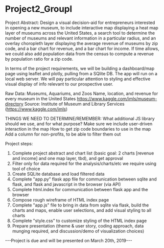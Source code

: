 # Project2_GroupI

Project Abstract: Design a visual decision-aid for entrepreneurs interested in opening a new museum,
to include interactive map displaying a heat map layer of museums across the United States,
a search tool to determine the number of museums and relevant information in a particular radius,
and an overlay choropleth layer displaying the average revenue of museums by zip code, and a bar chart for revenue, 
and a bar chart for income. If time allows, we could also add population data from the census to compute a revenue 
by population ratio for a zip code. 

In terms of the project requirements, we will be building a dashboard/map page using leaflet and 
plotly, pulling from a SQlite DB. The app will run on a local web server. We will pay particular
attention to styling and effective visual display of info relevant to our prospective user. 

Raw Data: Museums, Aquariums, and Zoos
Name, location, and revenue for every museum in the United States
https://www.kaggle.com/imls/museum-directory
Source: Institute of Museum and Library Services (https://www.kaggle.com/imls)

THINGS WE NEED TO DETERMINE/REMEMBER: 
What additional JS library should we use, and for what purpose? 
Make sure we include user-driven interaction in the map
How to get zip code boundaries to use in the map
Add a column for non-profits, to be able to filter them out

Project steps: 

1. Complete project abstract and chart list (basic goal: 2 charts [revenue and income] and one map layer, tbd), and get approval
2. Filter only for data required for the analysis/charts/etc we require using tool of choice
3. Create SQLite database and load filtered data
4. Complete "app.py" flask app file for communication between sqlite and flask, and flask 
and javascript in the browser (via API)
5. Complete html.index for communication between flask app and the browser
6. Compose rough wireframe of HTML index page
7. Complete "app.js" file to bring in data from sqlite via flask, build the charts and
maps, enable user selections, and add visual styling to all charts
8. Complete "style.css" to customize styling of the HTML index page
9. Prepare presentation (theme & user story, coding approach, data munging required, and
discussion/demo of visualization choices)

---Project is due and will be presented on March 20th, 2019---
